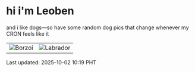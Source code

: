 # hi i'm Leoben

and i like dogs—so have some random dog pics that change whenever my CRON feels like it

|  |  |
|--------|----------|
| ![Borzoi](https://random-dog-vercel.vercel.app/api/random-borzoi?v=1759371584) | ![Labrador](https://random-dog-vercel.vercel.app/api/random-labrador?v=1759371584) |

Last updated: 2025-10-02 10:19 PHT
